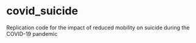# covid_suicide
Replication code for the impact of reduced mobility on suicide during the COVID-19 pandemic
